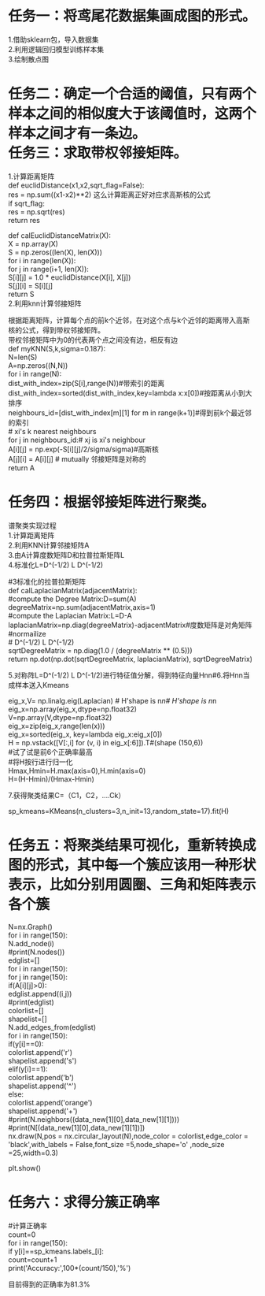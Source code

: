 任务一：将鸢尾花数据集画成图的形式。
=
1.借助sklearn包，导入数据集<br>
2.利用逻辑回归模型训练样本集<br>
3.绘制散点图<br>

任务二：确定一个合适的阈值，只有两个样本之间的相似度大于该阈值时，这两个样本之间才有一条边。<br>
任务三：求取带权邻接矩阵。<br/>
=
1.计算距离矩阵<br>
def euclidDistance(x1,x2,sqrt_flag=False):<br>
    res = np.sum((x1-x2)**2)  这么计算距离正好对应求高斯核的公式<br>
    if sqrt_flag:<br>
        res = np.sqrt(res)<br>
    return res<br>
    
def calEuclidDistanceMatrix(X): <br>
    X = np.array(X)<br>
    S = np.zeros((len(X), len(X)))<br>
    for i in range(len(X)):<br>
        for j in range(i+1, len(X)): <br>
            S[i][j] = 1.0 * euclidDistance(X[i], X[j]) <br>
            S[j][i] = S[i][j] <br>
    return S<br>
2.利用knn计算邻接矩阵<br>

根据距离矩阵，计算每个点的前k个近邻，在对这个点与k个近邻的距离带入高斯核的公式，得到带权邻接矩阵。<br>
带权邻接矩阵中为0的代表两个点之间没有边，相反有边<br>
 def myKNN(S,k,sigma=0.187):<br>
    N=len(S)<br>
    A=np.zeros((N,N))<br>
    for i in range(N):<br>
        dist_with_index=zip(S[i],range(N))#带索引的距离<br>
        dist_with_index=sorted(dist_with_index,key=lambda x:x[0])#按距离从小到大排序<br>
        neighbours_id=[dist_with_index[m][1] for m in range(k+1)]#得到前k个最近邻的索引<br>
        # xi's k nearest neighbours<br>
        for j in neighbours_id:# xj is xi's neighbour<br>
            A[i][j] = np.exp(-S[i][j]/2/sigma/sigma)#高斯核<br>
            A[j][i] = A[i][j] # mutually 邻接矩阵是对称的<br>
    return A<br>
   
   任务四：根据邻接矩阵进行聚类。<br>
   =

谱聚类实现过程<br>
1.计算距离矩阵<br>
2.利用KNN计算邻接矩阵A<br>
3.由A计算度数矩阵D和拉普拉斯矩阵L<br>
4.标准化L=D^(-1/2) L D^(-1/2)<br>

#3标准化的拉普拉斯矩阵<br>
def calLaplacianMatrix(adjacentMatrix):<br>
    #compute the Degree Matrix:D=sum(A)<br>
    degreeMatrix=np.sum(adjacentMatrix,axis=1)<br>
    #compute the Laplacian Matrix:L=D-A<br>
    laplacianMatrix=np.diag(degreeMatrix)-adjacentMatrix#度数矩阵是对角矩阵<br>
    #normailize<br>
     # D^(-1/2) L D^(-1/2)<br>
    sqrtDegreeMatrix = np.diag(1.0 / (degreeMatrix ** (0.5)))<br>
    return np.dot(np.dot(sqrtDegreeMatrix, laplacianMatrix), sqrtDegreeMatrix)<br>

5.对称阵L=D^(-1/2) L D^(-1/2)进行特征值分解，得到特征向量Hnn#6.将Hnn当成样本送入Kmeans<br>

eig_x,V= np.linalg.eig(Laplacian) # H'shape is n*n# H'shape is n*n<br>
eig_x=np.array(eig_x,dtype=np.float32)<br>
V=np.array(V,dtype=np.float32)<br>
eig_x=zip(eig_x,range(len(x)))<br>
eig_x=sorted(eig_x, key=lambda eig_x:eig_x[0])<br>
H = np.vstack([V[:,i] for (v, i) in eig_x[:6]]).T#(shape (150,6))<br>
#试了试是前6个正确率最高<br>
#将H按行进行归一化<br>
Hmax,Hmin=H.max(axis=0),H.min(axis=0)<br>
H=(H-Hmin)/(Hmax-Hmin)<br>


7.获得聚类结果C=（C1，C2，....Ck）<br>

sp_kmeans=KMeans(n_clusters=3,n_init=13,random_state=17).fit(H)<br>

任务五：将聚类结果可视化，重新转换成图的形式，其中每一个簇应该用一种形状表示，比如分别用圆圈、三角和矩阵表示各个簇<br>
=
N=nx.Graph()<br>
for i in range(150):<br>
    N.add_node(i)<br>
#print(N.nodes())<br>
edglist=[]<br>
for i in range(150):<br>
    for j in range(150):<br>
        if(A[i][j]>0):<br>
            edglist.append((i,j))<br>
#print(edglist)<br>
colorlist=[]<br>
shapelist=[]<br>
N.add_edges_from(edglist)<br>
for i in range(150):<br>
    if(y[i]==0):<br>
        colorlist.append('r')<br>
        shapelist.append('s')<br>
    elif(y[i]==1):<br>
        colorlist.append('b')<br>
        shapelist.append('^')<br>
    else:<br>
        colorlist.append('orange')<br>
        shapelist.append('+')<br>
#print(N.neighbors((data_new[1][0],data_new[1][1])))<br>
#print(N[(data_new[1][0],data_new[1][1])])<br>
nx.draw(N,pos = nx.circular_layout(N),node_color = colorlist,edge_color = 'black',with_labels = False,font_size =5,node_shape='o' ,node_size =25,width=0.3)<br>

plt.show()<br>

任务六：求得分簇正确率<br>
=
#计算正确率<br>
count=0<br>
for i in range(150):<br>
    if y[i]==sp_kmeans.labels_[i]:<br>
        count=count+1<br>
print('Accuracy:',100*(count/150),'%')<br>

目前得到的正确率为81.3%
